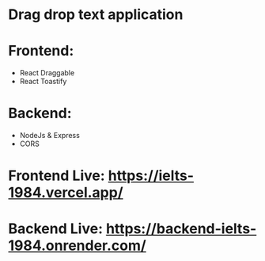 # Drag drop text application
# Frontend: 
  - React Draggable
  - React Toastify
# Backend:
  - NodeJs & Express
  - CORS

# Frontend Live: https://ielts-1984.vercel.app/
# Backend Live: https://backend-ielts-1984.onrender.com/
